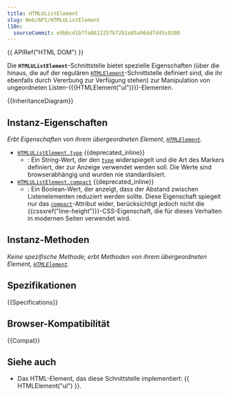 ```yaml
---
title: HTMLUListElement
slug: Web/API/HTMLUListElement
l10n:
  sourceCommit: e9b6cd1b7fa8612257b72b2a85a96dd7d45c0200
---
```


{{ APIRef("HTML DOM") }}

Die **`HTMLUListElement`**-Schnittstelle bietet spezielle Eigenschaften (über die hinaus, die auf der regulären [`HTMLElement`](/de/docs/Web/API/HTMLElement)-Schnittstelle definiert sind, die ihr ebenfalls durch Vererbung zur Verfügung stehen) zur Manipulation von ungeordneten Listen-({{HTMLElement("ul")}})-Elementen.

{{InheritanceDiagram}}

## Instanz-Eigenschaften

_Erbt Eigenschaften von ihrem übergeordneten Element, [`HTMLElement`](/de/docs/Web/API/HTMLElement)._

- [`HTMLUListElement.type`](/de/docs/Web/API/HTMLUListElement/type) {{deprecated_inline}}
  - : Ein String-Wert, der den [`type`](/de/docs/Web/HTML/Reference/Elements/ul#type) widerspiegelt und die Art des Markers definiert, der zur Anzeige verwendet werden soll. Die Werte sind browserabhängig und wurden nie standardisiert.
- [`HTMLUListElement.compact`](/de/docs/Web/API/HTMLUListElement/compact) {{deprecated_inline}}
  - : Ein Boolean-Wert, der anzeigt, dass der Abstand zwischen Listenelementen reduziert werden sollte. Diese Eigenschaft spiegelt nur das [`compact`](/de/docs/Web/HTML/Reference/Elements/ul#compact)-Attribut wider, berücksichtigt jedoch nicht die {{cssxref("line-height")}}-CSS-Eigenschaft, die für dieses Verhalten in modernen Seiten verwendet wird.

## Instanz-Methoden

_Keine spezifische Methode; erbt Methoden von ihrem übergeordneten Element, [`HTMLElement`](/de/docs/Web/API/HTMLElement)._

## Spezifikationen

{{Specifications}}

## Browser-Kompatibilität

{{Compat}}

## Siehe auch

- Das HTML-Element, das diese Schnittstelle implementiert: {{ HTMLElement("ul") }}.
